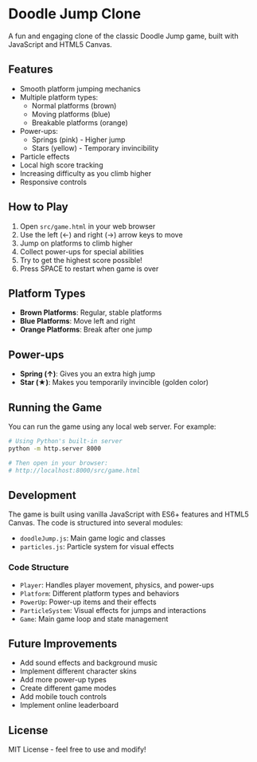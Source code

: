 # Doodle Jump Clone

A fun and engaging clone of the classic Doodle Jump game, built with JavaScript and HTML5 Canvas.

## Features

- Smooth platform jumping mechanics
- Multiple platform types:
  - Normal platforms (brown)
  - Moving platforms (blue)
  - Breakable platforms (orange)
- Power-ups:
  - Springs (pink) - Higher jump
  - Stars (yellow) - Temporary invincibility
- Particle effects
- Local high score tracking
- Increasing difficulty as you climb higher
- Responsive controls

## How to Play

1. Open `src/game.html` in your web browser
2. Use the left (←) and right (→) arrow keys to move
3. Jump on platforms to climb higher
4. Collect power-ups for special abilities
5. Try to get the highest score possible!
6. Press SPACE to restart when game is over

## Platform Types

- **Brown Platforms**: Regular, stable platforms
- **Blue Platforms**: Move left and right
- **Orange Platforms**: Break after one jump

## Power-ups

- **Spring (↑)**: Gives you an extra high jump
- **Star (★)**: Makes you temporarily invincible (golden color)

## Running the Game

You can run the game using any local web server. For example:

```bash
# Using Python's built-in server
python -m http.server 8000

# Then open in your browser:
# http://localhost:8000/src/game.html
```

## Development

The game is built using vanilla JavaScript with ES6+ features and HTML5 Canvas. The code is structured into several modules:

- `doodleJump.js`: Main game logic and classes
- `particles.js`: Particle system for visual effects

### Code Structure

- `Player`: Handles player movement, physics, and power-ups
- `Platform`: Different platform types and behaviors
- `PowerUp`: Power-up items and their effects
- `ParticleSystem`: Visual effects for jumps and interactions
- `Game`: Main game loop and state management

## Future Improvements

- Add sound effects and background music
- Implement different character skins
- Add more power-up types
- Create different game modes
- Add mobile touch controls
- Implement online leaderboard

## License

MIT License - feel free to use and modify! 